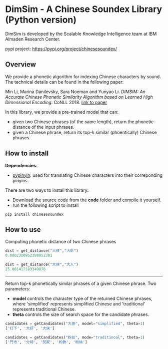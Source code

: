 # DimSim - A Chinese Soundex Library (Python version) 

DimSim is developed by the Scalable Knowledge Intelligence team at IBM Almaden Research Center. 

pypi project: https://pypi.org/project/chinesesoundex/

## Overview
We provide a phonetic algorithm for indexing Chinese characters by sound. The technical details can be found in the following paper:

Min Li, Marina Danilevsky, Sara Noeman and Yunyao Li. *DIMSIM: An Accurate Chinese Phonetic Similarity Algorithm based on Learned High Dimensional Encoding*. CoNLL 2018. [link to paper](http://aclweb.org/anthology/K18-1043)

In this library, we provide a pre-trained model that can:
- given two Chinese phrases (of the same length), return the phonetic distance of the input phrases.
- given a Chinese phrase, return its top-k similar (phoentically) Chinese phrases.



## How to install

**Dependencies**:
- [pypinyin](https://github.com/mozillazg/python-pinyin): used for translating Chinese characters into their correponding pinyins. 

There are two ways to install this library:
- Download the source code from the **code** folder and compile it yourself.
- run the following script to install
```shell
pip install chinesesoundex
```

## How to use

Computing phonetic distance of two Chinese phrases
```python
dist = get_distance("大侠","大虾")
0.0002380952380952381

dist = get_distance("大侠","大人")
25.001417183349876
```
***
Return top-k phonetically similar phrases of a given Chinese phrase. Two parameters:
- **model** controls the character type of the returned Chinese phrases, where 'simplified' represents simplified Chinese and 'traditional' represents traditional Chinese.
- **theta** controls the size of search space for the candidate phrases.
```python
candidates = getCandidates("大侠", model="simplified", theta=1)
['打下', '大虾', '大侠']

candidates = getCandidates("粉丝", mode="traditinoal", theta=1)
['門市', '分時', '焚屍', '粉飾', '粉絲']
```

